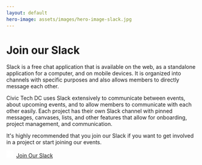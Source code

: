 ```yaml
---
layout: default
hero-image: assets/images/hero-image-slack.jpg
---
```


# Join our Slack

Slack is a free chat application that is available on the web, as a standalone application for a computer, and on mobile devices. It is organized into channels with specific purposes and also allows members to directly message each other.

Civic Tech DC uses Slack extensively to communicate between events, about upcoming events, and to allow members to communicate with each other easily. Each project has their own Slack channel with pinned messages, canvases, lists, and other features that allow for onboarding, project management, and communication.

It's highly recommended that you join our Slack if you want to get involved in a project or start joining our events.

<a
href="https://join.slack.com/t/civictechdc/shared_invite/zt-25tzhhq50-BkeuG3ibyqqoCMtpGqx_pw"
target="_blank"
id="submitrequest"
type="submit"
class="usa-button">
<img src="/assets/images/slack_logo.png" style="margin-right: 0.5rem" />Join Our Slack
</a>
